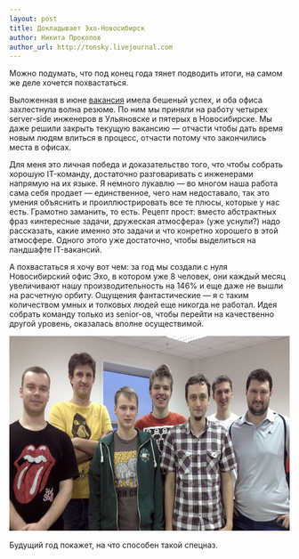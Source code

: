 ```yaml
---
layout: post
title: Докладывает Эхо-Новосибирск
author: Никита Прокопов
author_url: http://tonsky.livejournal.com
---
```


Можно подумать, что под конец года тянет подводить итоги, на самом же деле хочется похвастаться.

Выложенная в июне [вакансия](/jobs/serverside-june-2013.html) имела бешеный успех, и оба офиса захлестнула волна резюме. По ним мы приняли на работу четырех server-side инженеров в Ульяновске и пятерых в Новосибирске. Мы даже решили закрыть текущую вакансию — отчасти чтобы дать время новым людям влиться в процесс, отчасти потому что закончились места в офисах. 

Для меня это личная победа и доказательство того, что чтобы собрать хорошую IT-команду, достаточно разговаривать с инженерами напрямую на их языке. Я немного лукавлю — во многом наша работа сама себя продает — единственное, чего нам недоставало, так это умения объяснить и проиллюстрировать все те плюсы, которые у нас есть. Грамотно заманить, то есть. Рецепт прост: вместо абстрактных фраз «интересные задачи, дружеская атмосфера» (уже уснули?) надо рассказать, какие именно это задачи и что конретно хорошего в этой атмосфере. Одного этого уже достаточно, чтобы выделиться на ландшафте IT-вакансий.

А похвастаться я хочу вот чем: за год мы создали с нуля Новосибирский офис Эхо, в котором уже 8 человек, они каждый месяц увеличивают нашу производительность на 146% и еще даже не вышли на расчетную орбиту. Ощущения фантастические — я с таким количеством умных и толковых людей еще никогда не работал. Идея собрать команду только из senior-ов, чтобы перейти на качественно другой уровень, оказалась вполне осуществимой.

<p style="text-align: center">
  <a href="/images/2013-12-16-nsk-team-progress/echo_nsk_team.jpg"><img src="/images/2013-12-16-nsk-team-progress/echo_nsk_team.jpg" width=622 height=350 /></a>
</p>

Будущий год покажет, на что способен такой спецназ.